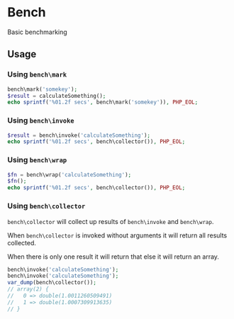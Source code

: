 # Bench

Basic benchmarking

## Usage

### Using `bench\mark`

```php
bench\mark('somekey');
$result = calculateSomething();
echo sprintf('%01.2f secs', bench\mark('somekey')), PHP_EOL;
```

### Using `bench\invoke`

```php
$result = bench\invoke('calculateSomething');
echo sprintf('%01.2f secs', bench\collector()), PHP_EOL;
```

### Using `bench\wrap`

```php
$fn = bench\wrap('calculateSomething');
$fn();
echo sprintf('%01.2f secs', bench\collector()), PHP_EOL;
```

### Using `bench\collector`

`bench\collector` will collect up results of `bench\invoke` and `bench\wrap`.

When `bench\collector` is invoked without arguments it will return all results collected.

When there is only one result it will return that else it will return an array.

```php
bench\invoke('calculateSomething');
bench\invoke('calculateSomething');
var_dump(bench\collector());
// array(2) {
//   0 => double(1.0011260509491)
//   1 => double(1.0007309913635)
// }
```
